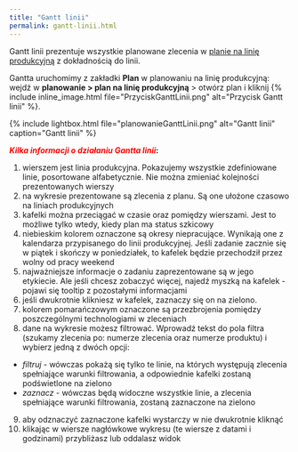 ```yaml
---
title: "Gantt linii"
permalink: gantt-linii.html 
---
```


Gantt linii prezentuje wszystkie planowane zlecenia w [planie na linię produkcyjną](/plan-na-linie-produkcyjna) z dokładnością do linii. 

Gantta uruchomimy z zakładki **Plan** w planowaniu na linię produkcyjną: wejdź w **planowanie > plan na linię produkcyjną** > otwórz plan i kliknij {% include inline_image.html file="PrzyciskGanttLinii.png" alt="Przycisk Gantt linii" %}.

{% include lightbox.html file="planowanieGanttLinii.png" alt="Gantt linii" caption="Gantt linii" %}

**<span style="color:red"> *Kilka informacji o działaniu Gantta linii*</span>:**
1. wierszem jest linia produkcyjna. Pokazujemy wszystkie zdefiniowane linie, posortowane alfabetycznie. Nie można zmieniać kolejności prezentowanych wierszy
2. na wykresie prezentowane są zlecenia z planu. Są one ułożone czasowo na liniach produkcyjnych
3. kafelki można przeciągać w czasie oraz pomiędzy wierszami. Jest to możliwe tylko wtedy, kiedy plan ma status szkicowy
4. niebieskim kolorem oznaczone są okresy niepracujące. Wynikają one z kalendarza przypisanego do linii produkcyjnej. Jeśli zadanie zacznie się w piątek i skończy w poniedziałek, to kafelek będzie przechodził przez wolny od pracy weekend
5. najważniejsze informacje o zadaniu zaprezentowane są w jego etykiecie. Ale jeśli chcesz zobaczyć więcej, najedź myszką na kafelek - pojawi się tooltip z pozostałymi informacjami
6. jeśli dwukrotnie klikniesz w kafelek, zaznaczy się on na zielono.
7. kolorem pomarańczowym oznaczone są przezbrojenia pomiędzy poszczególnymi technologiami w zleceniach
8. dane na wykresie możesz filtrować. Wprowadź tekst do pola filtra (szukamy zlecenia po: numerze zlecenia oraz numerze produktu) i wybierz jedną z dwóch opcji:
- _filtruj_ - wówczas pokażą się tylko te linie, na których występują zlecenia spełniające warunki filtrowania, a odpowiednie kafelki zostaną podświetlone na zielono
- _zaznacz_ - wówczas będą widoczne wszystkie linie, a zlecenia spełniające warunki filtrowania, zostaną zaznaczone na zielono
9. aby odznaczyć zaznaczone kafelki wystarczy w nie dwukrotnie kliknąć
10. klikając w wiersze nagłówkowe wykresu (te wiersze z datami i godzinami) przybliżasz lub oddalasz widok

